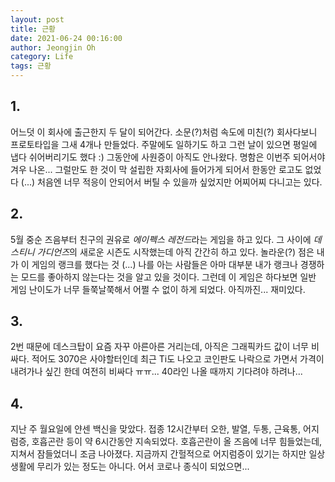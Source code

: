 ```yaml
---
layout: post
title: 근황
date: 2021-06-24 00:16:00
author: Jeongjin Oh
category: Life
tags: 근황
---
```


## 1. 

어느덧 이 회사에 출근한지 두 달이 되어간다. 소문(?)처럼 속도에 미친(?) 회사다보니 프로토타입을 그새 4개나 만들었다. 주말에도 일하기도 하고 그런 날이 있으면 평일에 냅다 쉬어버리기도 했다 :) 그동안에 사원증이 아직도 안나왔다. 명함은 이번주 되어서야 겨우 나온... 그럴만도 한 것이 막 설립한 자회사에 들어가게 되어서 한동안 로고도 없었다 (...) 처음엔 너무 적응이 안되어서 버틸 수 있을까 싶었지만 어찌어찌 다니고는 있다.

## 2. 

5월 중순 즈음부터 친구의 권유로 *에이펙스 레전드*라는 게임을 하고 있다. 그 사이에 *데스티니 가디언즈*의 새로운 시즌도 시작했는데 아직 간간히 하고 있다. 놀라운(?) 점은 내가 이 게임의 랭크를 했다는 것 (...) 나를 아는 사람들은 아마 대부분 내가 랭크나 경쟁하는 모드를 좋아하지 않는다는 것을 알고 있을 것이다. 그런데 이 게임은 하다보면 일반 게임 난이도가 너무 들쭉날쭉해서 어쩔 수 없이 하게 되었다. 아직까진... 재미있다.

## 3. 

2번 때문에 데스크탑이 요즘 자꾸 아른아른 거리는데, 아직은 그래픽카드 값이 너무 비싸다. 적어도 3070은 사야할터인데 최근 Ti도 나오고 코인판도 나락으로 가면서 가격이 내려가나 싶긴 한데 여전히 비싸다 ㅠㅠ... 40라인 나올 때까지 기다려야 하려나...

## 4. 

지난 주 월요일에 얀센 백신을 맞았다. 접종 12시간부터 오한, 발열, 두통, 근육통, 어지럼증, 호흡곤란 등이 약 6시간동안 지속되었다. 호흡곤란이 올 즈음에 너무 힘들었는데, 지쳐서 잠들었더니 조금 나아졌다. 지금까지 간헐적으로 어지럼증이 있기는 하지만 일상 생활에 무리가 있는 정도는 아니다. 어서 코로나 종식이 되었으면...
